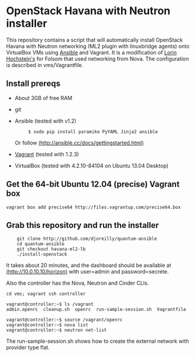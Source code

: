 # OpenStack Havana with Neutron installer
  
This repository contains a script that will automatically install OpenStack Havana with Neutron networking (ML2 plugin with linuxbridge agents) onto VirtualBox VMs using [Ansible](http://ansible.cc/) and Vagrant. It is a modification of [Lorin Hochstein's](https://github.com/lorin/openstack-ansible) for Folsom that used networking from Nova. The configuration is described in vms/Vagrantfile.


## Install prereqs

 * About 3GB of free RAM
 * git
 * Ansible (tested with v1.2)

            $ sudo pip install paramiko PyYAML Jinja2 ansible
      Or follow [(http://ansible.cc/docs/gettingstarted.html)](http://ansible.cc/docs/gettingstarted.html)
         
 * [Vagrant](http://vagrantup.com) (tested with 1.2.3)
 * VirtualBox (tested with 4.2.10-84104 on Ubuntu 13.04 Desktop)

## Get the 64-bit Ubuntu 12.04 (precise) Vagrant box

	vagrant box add precise64 http://files.vagrantup.com/precise64.box

## Grab this repository and run the installer

        git clone http://github.com/djoreilly/quantum-ansible
        cd quantum-ansible
        git checkout havana-ml2-lb
        ./install-openstack

It takes about 20 minutes, and the dashboard should be available at [(http://10.0.10.10/horizon)](http://10.0.10.10/horizon) with user=admin and password=secrete.

Also the controller has the Nova, Neutron and Cinder CLIs.

    cd vms; vagrant ssh controller

    vagrant@controller:~$ ls /vagrant 
    admin.openrc  cleanup.sh  openrc  run-sample-session.sh  Vagrantfile

    vagrant@controller:~$ source /vagrant/openrc
    vagrant@controller:~$ nova list
    vagrant@controller:~$ neutron net-list

The run-sample-session.sh shows how to create the external network with provider type flat.
